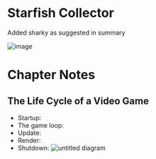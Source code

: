 # Starfish Collector
Added sharky as suggested in summary

![image](https://user-images.githubusercontent.com/4059636/51061964-68be8d00-15f5-11e9-9fef-f42eea4ac9fd.png)

# Chapter Notes
## The Life Cycle of a Video Game
* Startup:
* The game loop:
* Update:
* Render:
* Shutdown:
![untitled diagram](https://user-images.githubusercontent.com/4059636/53964770-38c0d100-40f0-11e9-8d25-e6e0f1d7319d.png)
